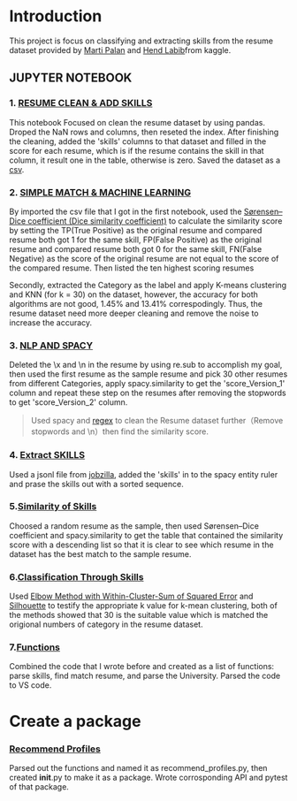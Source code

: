 # Introduction

This project is focus on classifying and extracting skills from the resume dataset provided by [Marti Palan](https://www.kaggle.com/datasets/maitrip/resumes) and [Hend Labib](https://www.kaggle.com/code/hendlabib12/resume-extraction/data)from kaggle.

## JUPYTER NOTEBOOK

### 1. [RESUME CLEAN & ADD SKILLS](https://github.com/xilin-tian/Resume_Classification/blob/main/jupyter%20notebook/RESUME_CLEAN_%26_ADD_SKILLS_XilinTian.ipynb)

This notebook Focused on clean the resume dataset by using pandas. Droped the NaN rows and columns, then reseted the index. After finishing the cleaning, added the 'skills' columns to that dataset and filled in the score for each resume, which is if the resume contains the skill in that column, it result one in the table, otherwise is zero. Saved the dataset as a [csv](https://github.com/xilin-tian/Resume_Classification/blob/main/original%20data%20and%20result%20csv/resume_add_skills.csv).

### 2. [SIMPLE MATCH & MACHINE LEARNING](https://github.com/xilin-tian/Resume_Classification/blob/main/jupyter%20notebook/SIMPLE_MATCH_%26_MACHINE_LEARNING.ipynb)

By imported the csv file that I got in the first notebook, used the [Sørensen–Dice coefficient (Dice similarity coefficient)](https://en.wikipedia.org/wiki/S%C3%B8rensen%E2%80%93Dice_coefficient) to calculate the similarity score by setting the TP(True Positive) as the original resume and compared resume both got 1 for the same skill, FP(False Positive) as the original resume and compared resume both got 0 for the same skill, FN(False Negative) as the score of the original resume are not equal to the score of the compared resume. Then listed the ten highest scoring resumes

Secondly, extracted the Category as the label and apply K-means clustering and KNN (for k = 30) on the dataset, however, the accuracy for both algorithms are not good, 1.45% and 13.41% correspodingly. Thus, the resume dataset need more deeper cleaning and remove the noise to increase the accuracy.

### 3. [NLP AND SPACY](https://github.com/xilin-tian/Resume_Classification/blob/main/jupyter%20notebook/NLP_AND_SPACY.ipynb)

Deleted the \x and \n in the resume by using re.sub to accomplish my goal, then used the first resume as the sample resume and pick 30 other resumes from different Categories, apply spacy.similarity to get the 'score_Version_1' column and repeat these step on the resumes after removing the stopwords to get 'score_Version_2' column.

> Used spacy and [regex](https://en.wikipedia.org/wiki/Regular_expression) to clean the Resume dataset further（Remove stopwords and \\n）then find the similarity score.

### 4. [Extract SKILLS](https://github.com/xilin-tian/Resume_Classification/blob/main/jupyter%20notebook/EXTRACT_SKILLS.ipynb)
Used a jsonl file from [jobzilla](https://github.com/kingabzpro/jobzilla_ai/blob/main/jz_skill_patterns.jsonl), added the 'skills' in to the spacy entity ruler and prase the skills out with a sorted sequence.


### 5.[Similarity of Skills](https://github.com/xilin-tian/Resume_Classification/blob/main/jupyter%20notebook/SIMILARITY_OF_SKILLS.ipynb)
Choosed a random resume as the sample, then used Sørensen–Dice coefficient and spacy.similarity to get the table that contained the similarity score with a descending list so that it is clear to see which resume in the dataset has the best match to the sample resume.

### 6.[Classification Through Skills](https://github.com/xilin-tian/Resume_Classification/blob/main/jupyter%20notebook/CLASSIFICATION_THROUGH_SKILLS.ipynb)
Used [Elbow Method with Within-Cluster-Sum of Squared Error](https://en.wikipedia.org/wiki/Elbow_method_(clustering)) and [Silhouette](https://en.wikipedia.org/wiki/Silhouette_(clustering)) to testify the appropriate k value for k-mean clustering, both of the methods showed that 30 is the suitable value which is matched the origional numbers of category in the resume dataset.

### 7.[Functions](https://github.com/xilin-tian/Resume_Classification/blob/main/jupyter%20notebook/Functions.ipynb)
Combined the code that I wrote before and created as a list of functions: parse skills, find match resume, and parse the University. Parsed the code to VS code.

# Create a package
### [Recommend Profiles](https://github.com/xilin-tian/Resume_Classification/tree/main/recommend_profiles)
Parsed out the functions and named it as recommend_profiles.py, then created __init__.py to make it as a package. Wrote corrosponding API and pytest of that package.
</ol>
